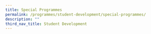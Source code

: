 ```yaml
---
title: Special Programmes
permalink: /programmes/student-development/special-programmes/
description: ""
third_nav_title: Student Development
---
```

